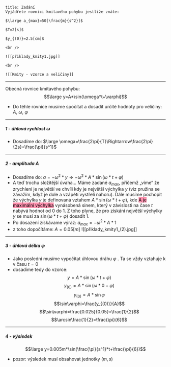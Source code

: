```ad-summary
title: Zadání
Vyjádřete rovnici kmitavého pohybu jestliže znáte:

$\large a_{max}=50[\frac{m}{s^2}]$

$T=2[s]$

$y_{(0)}=2.5[cm]$

<br />

![[přiklady_kmity1.jpg]]

<br />

![[Kmity - vzorce a veličiny]]
```
---

Obecná rovnice kmitavého pohybu:
$$\large y=A*\sin(\omega*t+\varphi)$$

- Do téhle rovnice musíme spočítat a dosadit určité hodnoty pro veličiny: $A$, $\omega$, $\varphi$

--- 
##### 1 - úhlová rychlost $\omega$

- Dosadíme do: $\large \omega=\frac{2\pi}{T}\Rightarrow\frac{2\pi}{2s}=\frac{\pi}{s^1}$

---
##### 2 - amplituda $A$

- Dosadíme do: $a=-\omega^2*y\Rightarrow-\omega^2*A*\sin(\omega*t+\varphi)$
- A teď trochu složitější úvaha... Máme zadané $a_{max}$, přičemž „víme“ že zrychlení je největší ve chvíli kdy je největší výchylka $y$ (viz pružina se závažím, když je dole a vzápětí vystřelí nahoru). Dále musíme pochopit že výchylka $y$ je definovaná vztahem $A*\sin(\omega*t+\varphi)$, kde <mark style="background: #FF5582A6;">A je maximální výchylka</mark>  vynásobená sinem, který v závislosti na čase $t$ nabývá hodnot od 0 do 1. Z toho plyne, že pro získání největší výchylky $y$ se musí za $\sin(\omega*t+\varphi)$ dosadit 1.
- Po dosazení získávame výraz: $a_{max}=-\omega^2*A*1$ 
- z toho dopočítáme: $A=0.05[m]$ 
![[přiklady_kmity1_(2).jpg]]

---
##### 3 - úhlová délka $\varphi$

- Jako poslední musíme vypočítat úhlovou dráhu $\varphi$ . Ta se vždy vztahuje k v času $t=0$ 
- dosadíme tedy do vzorce: 
$$y=A*\sin(\omega*t+\varphi)$$
$$y_{(0)}=A*\sin(\omega*0+\varphi)$$
$$y_{(0)}=A*\sin\varphi$$
$$\sin\varphi=\frac{y_{(0)}}{A}$$
$$\sin\varphi=\frac{0.025}{0.05}=\frac{1}{2}$$
$$\arcsin\frac{1}{2}=\frac{\pi}{6}$$

--- 
##### 4 - výsledek

$$\large y=0.005m*\sin(\frac{\pi}{s^1}*t+\frac{\pi}{6})$$
- pozor: výsledek musí obsahovat jednotky ($m,s$)